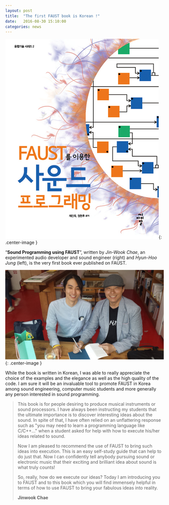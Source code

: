 ```yaml
---
layout: post
title:  "The first FAUST book is Korean !"
date:   2016-08-30 15:10:00
categories: news
---
```

![faust book cover](/images/faust-book-cover.jpg){: .center-image }

“**Sound Programming using FAUST**”, written by _Jin-Wook Chae_, an experimented audio developer and sound engineer (right) and _Hyun-Hoo Jung_ (left), is the very first book ever published on FAUST. 

![faust book authors](/images/faust-book-authors.jpg){: .center-image }

While the book is written in Korean, I was able to really appreciate the choice of the examples and the elegance as well as the high quality of the code. I am sure it will be an invaluable tool to promote FAUST in Korea among sound engineering, computer music students and more generally any person interested in sound programming. 

>This book is for people desiring to produce musical instruments or sound processors. I have always been instructing my students that the ultimate importance is to discover interesting ideas about the sound. In spite of that, I have often relied on an unflattering response such as "you may need to learn a programming language like C/C++..." when a student asked for help with how to execute his/her ideas related to sound.
>
>Now I am pleased to recommend the use of FAUST to bring such ideas into execution. This is an easy self-study guide that can help to do just that. Now I can confidently tell anybody pursuing sound or electronic music that their exciting and brilliant idea about sound is what truly counts!
>
>So, really, how do we execute our ideas? Today I am introducing you to FAUST and to this book which you will find immensely helpful in terms of how to use FAUST to bring your fabulous ideas into reality.
>
> **Jinwook Chae**
